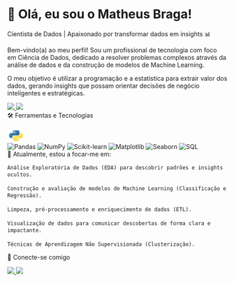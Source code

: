 # 👋 Olá, eu sou o Matheus Braga!
Cientista de Dados | Apaixonado por transformar dados em insights 📊

Bem-vindo(a) ao meu perfil! Sou um profissional de tecnologia com foco em Ciência de Dados, dedicado a resolver problemas complexos através da análise de dados e da construção de modelos de Machine Learning.

O meu objetivo é utilizar a programação e a estatística para extrair valor dos dados, gerando insights que possam orientar decisões de negócio inteligentes e estratégicas.

<div>
<a href="https://github.com/matheuskbraga">
<img height="180em" src="https://github-readme-stats.vercel.app/api?username=matheuskbraga&show_icons=true&theme=tokyonight&include_all_commits=true&count_private=true" />
<img height="180em" src="https://github-readme-stats.vercel.app/api/top-langs/?username=matheuskbraga&layout=compact&langs_count=6&theme=tokyonight" />
</a>
</div>
🛠️ Ferramentas e Tecnologias

<div style="display: inline_block"><br>
<img align="center" alt="Python" height="30" width="40" src="https://raw.githubusercontent.com/devicons/devicon/master/icons/python/python-original.svg" />
<br>
<img align="center" alt="Pandas" height="30" width="40" src="https://www.google.com/search?q=https://raw.githubusercontent.com/devicons/devicon/master/icons/pandas/pandas-original.svg" />
<img align="center" alt="NumPy" height="30" width="40" src="https://www.google.com/search?q=https://raw.githubusercontent.com/devicons/devicon/master/icons/numpy/numpy-original.svg" />
<img align="center" alt="Scikit-learn" height="30" width="40" src="https://www.google.com/search?q=https://upload.wikimedia.org/wikipedia/commons/thumb/0/05/Scikit_learn_logo_small.svg/1200px-Scikit_learn_logo_small.svg.png" />
<img align="center" alt="Matplotlib" height="30" width="40" src="https://www.google.com/search?q=https://raw.githubusercontent.com/devicons/devicon/master/icons/matplotlib/matplotlib-original.svg" />
<img align="center" alt="Seaborn" height="30" width="40" src="https://www.google.com/search?q=https://seaborn.pydata.org/_images/logo-mark-lightbg.svg" />
<img align="center" alt="SQL" height="30" width="40" src="https://www.google.com/search?q=https://raw.githubusercontent.com/devicons/devicon/master/icons/sqlite/sqlite-original.svg" />
</div>
🚀 Atualmente, estou a focar-me em:

    Análise Exploratória de Dados (EDA) para descobrir padrões e insights ocultos.

    Construção e avaliação de modelos de Machine Learning (Classificação e Regressão).

    Limpeza, pré-processamento e enriquecimento de dados (ETL).

    Visualização de dados para comunicar descobertas de forma clara e impactante.

    Técnicas de Aprendizagem Não Supervisionada (Clusterização).

📣 Conecte-se comigo

<div>
<a href="https://www.linkedin.com/in/matheus-braga-cc" target="_blank">
<img src="https://img.shields.io/badge/-LinkedIn-%230077B5?style=for-the-badge&logo=linkedin&logoColor=white" />
</a>
<a href="https://instagram.com/matheuskbraga" target="_blank">
<img src="https://img.shields.io/badge/-Instagram-%23E4405F?style=for-the-badge&logo=instagram&logoColor=white" />
</a>
</div>

